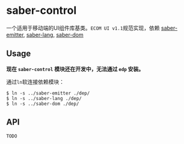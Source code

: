 saber-control
===

一个适用于移动端的UI组件库基类。`ECOM UI v1.1`规范实现，依赖 [saber-emitter](https://github.com/ecomfe/saber-emitter), [saber-lang](https://github.com/ecomfe/saber-lang), [saber-dom](https://github.com/ecomfe/saber-dom)

Usage
---

**现在 `saber-control` 模块还在开发中，无法通过 `edp` 安装。**

通过`ln`软连接依赖模块：
	
	$ ln -s ../saber-emitter ./dep/
    $ ln -s ../saber-lang ./dep/
    $ ln -s ../saber-dom ./dep/


API
---
	TODO